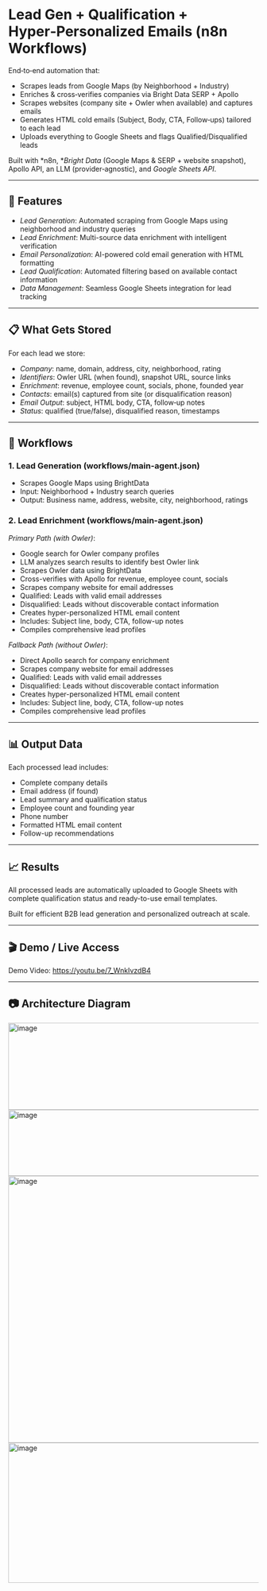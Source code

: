 # Lead Gen + Qualification + Hyper‑Personalized Emails (n8n Workflows)

End‑to‑end automation that:
- Scrapes leads from Google Maps (by Neighborhood + Industry)
- Enriches & cross‑verifies companies via Bright Data SERP + Apollo
- Scrapes websites (company site + Owler when available) and captures emails
- Generates HTML cold emails (Subject, Body, CTA, Follow‑ups) tailored to each lead
- Uploads everything to Google Sheets and flags Qualified/Disqualified leads

Built with *n8n, **Bright Data* (Google Maps & SERP + website snapshot), Apollo API, an LLM (provider‑agnostic), and *Google Sheets API*.

---

## 🚀 Features
- *Lead Generation*: Automated scraping from Google Maps using neighborhood and industry queries
- *Lead Enrichment*: Multi-source data enrichment with intelligent verification
- *Email Personalization*: AI-powered cold email generation with HTML formatting
- *Lead Qualification*: Automated filtering based on available contact information
- *Data Management*: Seamless Google Sheets integration for lead tracking

---

## 📋 What Gets Stored

For each lead we store:
- *Company*: name, domain, address, city, neighborhood, rating
- *Identifiers*: Owler URL (when found), snapshot URL, source links
- *Enrichment*: revenue, employee count, socials, phone, founded year
- *Contacts*: email(s) captured from site (or disqualification reason)
- *Email Output*: subject, HTML body, CTA, follow‑up notes
- *Status*: qualified (true/false), disqualified reason, timestamps

---

## 🧩 Workflows

### 1. Lead Generation (workflows/main-agent.json)

- Scrapes Google Maps using BrightData
- Input: Neighborhood + Industry search queries
- Output: Business name, address, website, city, neighborhood, ratings

### 2. Lead Enrichment (workflows/main-agent.json)
*Primary Path (with Owler)*:

- Google search for Owler company profiles
- LLM analyzes search results to identify best Owler link
- Scrapes Owler data using BrightData
- Cross-verifies with Apollo for revenue, employee count, socials
- Scrapes company website for email addresses
- Qualified: Leads with valid email addresses
- Disqualified: Leads without discoverable contact information
- Creates hyper-personalized HTML email content
- Includes: Subject line, body, CTA, follow-up notes
- Compiles comprehensive lead profiles

*Fallback Path (without Owler)*:

- Direct Apollo search for company enrichment
- Scrapes company website for email addresses
- Qualified: Leads with valid email addresses
- Disqualified: Leads without discoverable contact information
- Creates hyper-personalized HTML email content
- Includes: Subject line, body, CTA, follow-up notes
- Compiles comprehensive lead profiles

---

## 📊 Output Data

Each processed lead includes:
- Complete company details
- Email address (if found)
- Lead summary and qualification status
- Employee count and founding year
- Phone number
- Formatted HTML email content
- Follow-up recommendations

---

## 📈 Results
All processed leads are automatically uploaded to Google Sheets with complete qualification status and ready-to-use email templates.

Built for efficient B2B lead generation and personalized outreach at scale.

---

## 🎬 Demo / Live Access

Demo Video: https://youtu.be/7_WnkIvzdB4

---

## 📷 Architecture Diagram

<img width="1336" height="175" alt="image" src="https://github.com/user-attachments/assets/a79127b2-a8ac-4816-a16f-4dfe7afaa18b" />


<img width="1881" height="133" alt="image" src="https://github.com/user-attachments/assets/8bbe0860-98ce-428c-b1c5-72ab2655373f" />


<img width="1667" height="537" alt="image" src="https://github.com/user-attachments/assets/a7dc2834-e9c4-48b4-a761-3a0cb21b3f06" />


<img width="1552" height="282" alt="image" src="https://github.com/user-attachments/assets/2d98a15c-3d8f-4964-b3bb-18c9674f590b" />
